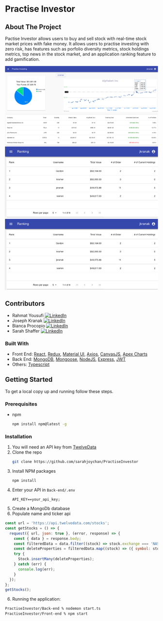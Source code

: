 
# Practise Investor
## About The Project
Pactise Investor allows users to buy and sell stock with real-time stock market prices with fake money. It allows users to practise investing with zero risk, has features such as porfolio diversity metrics, stock holdings metrics, top news in the stock market, and an application ranking feature to add gamification.

![Practise Investor Screen Shot 1](./preview_images/Practise-preview1.png)
![Practise Investor Screen Shot 2](./preview_images/Practise-preview2.png)
![Practise Investor Screen Shot 3](./preview_images/Practise-preview2.png)


## Contributors
* Rahmat Yousufi [![LinkedIn][linkedin-shield]](https://www.linkedin.com/in/rahmatyousufi/)
* Joseph Kranak [![LinkedIn][linkedin-shield]](https://www.linkedin.com/in/joseph-kranak/)
* Bianca Procopio [![LinkedIn][linkedin-shield]](https://www.linkedin.com/in/bianca-procopio/)
* Sarah Shaffer [![LinkedIn][linkedin-shield]](https://www.linkedin.com/in/sarah-shaffer-63a662208/)

### Built With

* Front End: [React](https://reactjs.org/), [Redux](https://redux.js.org/), [Material UI](https://material-ui.com/), [Axios](https://axios-http.com/), [CanvasJS](https://canvasjs.com/), [Apex Charts](https://apexcharts.com/)
* Back End: [MongoDB](https://www.mongodb.com/), [Mongoose](https://mongoosejs.com/), [NodeJS](https://nodejs.org/en/), [Express](http://expressjs.com/), [JWT](https://jwt.io/)
* Others: [Typescript](https://www.typescriptlang.org/)

## Getting Started

To get a local copy up and running follow these steps.

### Prerequisites

* npm
  ```sh
  npm install npm@latest -g
  ```

### Installation

1. You will need an API key from [TwelveData](https://twelvedata.com/)
2. Clone the repo
   ```sh
   git clone https://github.com/sarahjoychan/PractiseInvestor
   ```
3. Install NPM packages
   ```sh
   npm install
   ```
4. Enter your API in `Back-end/.env`
   ```JS
   API_KEY==your_api_key;
   ```
6. Create a MongoDb database
5. Populate name and ticker api
```js
const url = 'https://api.twelvedata.com/stocks';
const getStocks = () => {
  request({ url, json: true }, (error, response) => {
    const { data } = response.body;
    const filteredData = data.filter((stock) => stock.exchange === 'NASDAQ' && stock.type === 'Common Stock');
    const deleteProperties = filteredData.map((stock) => ({ symbol: stock.symbol, name: stock.name }));
    try {
      Stock.insertMany(deleteProperties);
    } catch (err) {
      console.log(err);
    }
  });
};
getStocks();
```
6. Running the application:
```sh
PractiseInvestor/Back-end % nodemon start.ts
PractiseInvestor/Front-end % npm start
```


[linkedin-shield]: https://img.shields.io/badge/-LinkedIn-black.svg?style=for-the-badge&logo=linkedin&colorB=555
[linkedin-url]: https://linkedin.com/in/othneildrew

